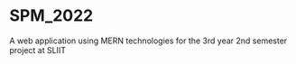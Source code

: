 # SPM_2022
A web application using MERN technologies for the 3rd year 2nd semester project at SLIIT
